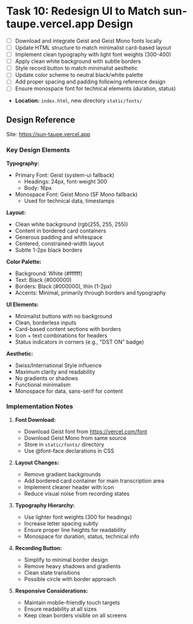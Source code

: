 # Task 10: Redesign UI to Match sun-taupe.vercel.app Design

- [ ] Download and integrate Geist and Geist Mono fonts locally
- [ ] Update HTML structure to match minimalist card-based layout
- [ ] Implement clean typography with light font weights (300-400)
- [ ] Apply clean white background with subtle borders
- [ ] Style record button to match minimalist aesthetic
- [ ] Update color scheme to neutral black/white palette
- [ ] Add proper spacing and padding following reference design
- [ ] Ensure monospace font for technical elements (duration, status)
- **Location:** `index.html`, new directory `static/fonts/`

## Design Reference

Site: https://sun-taupe.vercel.app

### Key Design Elements

**Typography:**
- Primary Font: Geist (system-ui fallback)
  - Headings: 24px, font-weight 300
  - Body: 16px
- Monospace Font: Geist Mono (SF Mono fallback)
  - Used for technical data, timestamps

**Layout:**
- Clean white background (rgb(255, 255, 255))
- Content in bordered card containers
- Generous padding and whitespace
- Centered, constrained-width layout
- Subtle 1-2px black borders

**Color Palette:**
- Background: White (#ffffff)
- Text: Black (#000000)
- Borders: Black (#000000), thin (1-2px)
- Accents: Minimal, primarily through borders and typography

**UI Elements:**
- Minimalist buttons with no background
- Clean, borderless inputs
- Card-based content sections with borders
- Icon + text combinations for headers
- Status indicators in corners (e.g., "DST ON" badge)

**Aesthetic:**
- Swiss/International Style influence
- Maximum clarity and readability
- No gradients or shadows
- Functional minimalism
- Monospace for data, sans-serif for content

### Implementation Notes

1. **Font Download:**
   - Download Geist font from https://vercel.com/font
   - Download Geist Mono from same source
   - Store in `static/fonts/` directory
   - Use @font-face declarations in CSS

2. **Layout Changes:**
   - Remove gradient backgrounds
   - Add bordered card container for main transcription area
   - Implement cleaner header with icon
   - Reduce visual noise from recording states

3. **Typography Hierarchy:**
   - Use lighter font weights (300 for headings)
   - Increase letter spacing subtly
   - Ensure proper line heights for readability
   - Monospace for duration, status, technical info

4. **Recording Button:**
   - Simplify to minimal border design
   - Remove heavy shadows and gradients
   - Clean state transitions
   - Possible circle with border approach

5. **Responsive Considerations:**
   - Maintain mobile-friendly touch targets
   - Ensure readability at all sizes
   - Keep clean borders visible on all screens
